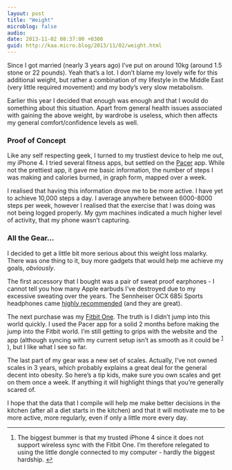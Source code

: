 ```yaml
---
layout: post
title: "Weight"
microblog: false
audio: 
date: 2013-11-02 08:37:00 +0300
guid: http://kaa.micro.blog/2013/11/02/weight.html
---
```

<p>Since I got married (nearly 3 years ago) I&rsquo;ve put on around 10kg (around 1.5 stone or 22 pounds). Yeah that&rsquo;s a lot. I don&rsquo;t blame my lovely wife for this additional weight, but rather a combination of my lifestyle in the Middle East (very little required movement) and my body&rsquo;s very slow metabolism.</p>

<p>Earlier this year I decided that enough was enough and that I would do something about this situation. Apart from general health issues associated with gaining the above weight, by wardrobe is useless, which then affects my general comfort/confidence levels as well.</p>

<h3>Proof of Concept</h3>

<p>Like any self respecting geek, I turned to my trustiest device to help me out, my iPhone 4. I tried several fitness apps, but settled on the <a href="https://itunes.apple.com/us/app/pacer-pedometer-plus-weight/id600446812?mt=8">Pacer</a> app. While not the prettiest app, it gave me basic information, the number of steps I was making and calories burned, in graph form, mapped over a week.</p>

<p>I realised that having this information drove me to be more active. I have yet to achieve 10,000 steps a day. I average anywhere between 6000-8000 steps per week, however I realised that the exercise that I was doing was not being logged properly. My gym machines indicated a much higher level of activity, that my phone wasn&rsquo;t capturing.</p>

<h3>All the Gear…</h3>

<p>I decided to get a little bit more serious about this weight loss malarky. There was one thing to it, buy more gadgets that would help me achieve my goals, <em>obviously</em>.</p>

<p>The first accessory that I bought was a pair of sweat proof earphones - I cannot tell you how many Apple earbuds I&rsquo;ve destroyed due to my excessive sweating over the years. The Sennheiser OCX 685i Sports headphones came <a href="http://thewirecutter.com/reviews/the-best-exercise-headphones/">highly recommended</a> (and they are great).</p>

<p>The next purchase was my <a href="http://www.fitbit.com/uk/one">Fitbit One</a>. The truth is I didn&rsquo;t jump into this world quickly. I used the Pacer app for a solid 2 months before making the jump into the Fitbit world. I&rsquo;m still getting to grips with the website and the app (although syncing with my current setup isn&rsquo;t as smooth as it could be <sup id="fnref:1"><a href="1" class="footnote-ref">1</a></sup> ), but I like what I see so far.</p>

<p>The last part of my gear was a new set of scales. Actually, I&rsquo;ve not owned scales in 3 years, which probably explains a great deal for the general decent into obesity. So here&rsquo;s a tip kids, make sure you own scales and get on them once a week. If anything it will highlight things that you&rsquo;re generally scared of.</p>

<p>I hope that the data that I compile will help me make better decisions in the kitchen (after all a diet starts in the kitchen) and that it will motivate me to be more active, more regularly, even if only a little more every day.</p>

<div class="footnotes">
<hr /><ol><li id="fn:1">
<p>The biggest bummer is that my trusted iPhone 4 since it does not support wireless sync with the Fitbit One. I&rsquo;m therefore relegated to using the little dongle connected to my computer - hardly the biggest hardship. <a href="1" class="footnote-backref">↩︎</a></p>
</li>

</ol></div>
